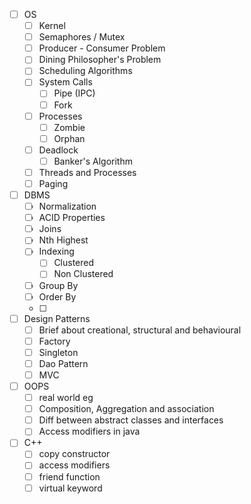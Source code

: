 - [ ]  OS
	- [ ] Kernel
	- [ ] Semaphores / Mutex
	- [ ] Producer - Consumer Problem
	- [ ] Dining Philosopher's Problem
	- [ ] Scheduling Algorithms
	- [ ] System Calls
		- [ ] Pipe (IPC)
		- [ ] Fork
	- [ ] Processes
		- [ ] Zombie
		- [ ] Orphan
	- [ ] Deadlock
		- [ ] Banker's Algorithm
	- [ ] Threads and Processes
	- [ ] Paging
- [ ] DBMS
	- [ ] Normalization
	- [ ] ACID Properties
	- [ ] Joins
	- [ ] Nth Highest
	- [ ] Indexing
		- [ ] Clustered
		- [ ] Non Clustered
	- [ ] Group By
	- [ ] Order By
	- [ ] 
- [ ] Design Patterns
	- [ ] Brief about creational, structural and behavioural
	- [ ] Factory
	- [ ] Singleton
	- [ ] Dao Pattern
	- [ ] MVC
- [ ] OOPS
	- [ ] real world eg
	- [ ] Composition, Aggregation and association
	- [ ] Diff between abstract classes and interfaces
	- [ ] Access modifiers in java
- [ ] C++
	- [ ] copy constructor
	- [ ] access modifiers
	- [ ] friend function
	- [ ] virtual keyword